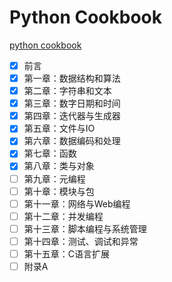 # Python Cookbook
[python cookbook](https://python3-cookbook-personal.readthedocs.io/zh_CN/latest/index.html)
- [x] 前言
- [x] 第一章：数据结构和算法
- [x] 第二章：字符串和文本
- [x] 第三章：数字日期和时间
- [x] 第四章：迭代器与生成器
- [x] 第五章：文件与IO
- [x] 第六章：数据编码和处理
- [x] 第七章：函数
- [x] 第八章：类与对象
- [ ] 第九章：元编程
- [ ] 第十章：模块与包
- [ ] 第十一章：网络与Web编程
- [ ] 第十二章：并发编程
- [ ] 第十三章：脚本编程与系统管理
- [ ] 第十四章：测试、调试和异常
- [ ] 第十五章：C语言扩展
 - [ ] 附录A
